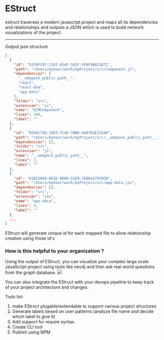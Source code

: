 # EStruct
estruct traverses a modern javascript project and maps all its dependencies and relationships and outputs a JSON which is used to build network visualizations of the project.

---
Output json structure 
```json
[
  {
    "id": "52FDFC07-2182-654F-163F-5F0F9A621D72",
    "path": "/Users/myUser/work/myProject/src/Component.js",
    "dependencies": [
      "__webpack_public_path__",
      "react",
      "react-dom",
      "app-data"
    ],
    "folder": "src",
    "extension": "js",
    "name": "ECMComponent",
    "lines": 106,
    "label": ""
  },
  {
    "id": "9566C74D-1003-7C4D-7BBB-0407D1E2C649",
    "path": "/Users/myUser/work/myProject/src/__webpack_public_path__.js",
    "dependencies": [],
    "folder": "src",
    "extension": "js",
    "name": "__webpack_public_path__",
    "lines": 3,
    "label": ""
  },
  {
    "id": "81855AD8-681D-0D86-D1E9-1E00167939CB",
    "path": "/Users/myUser/work/myProject/src/app-data.jsx",
    "dependencies": [],
    "folder": "src",
    "extension": "jsx",
    "name": "app-data",
    "lines": 4,
    "label": ""
  },
  ...
]
```

EStruct will generate unique id for each mapped file to allow relationship creation using those id's

### How is this helpful to your organization ?
Using the output of EStruct, you can visualize your complex large scale JavaScript project
using tools like neo4j and then ask real world questions from the graph database.
![](https://i.imgur.com/uUzJeCL.png)

You can also integrate the EStruct with your devops pipeline to keep track of your project architecture and changes. 

Todo list:
1. make EStruct plugable/extendable to support various project structures
2. Generate labels besed on user patterns (analyze file name and decide which label to give it)
3. Add support for require syntax.
4. Create CLI tool
5. Publish using NPM